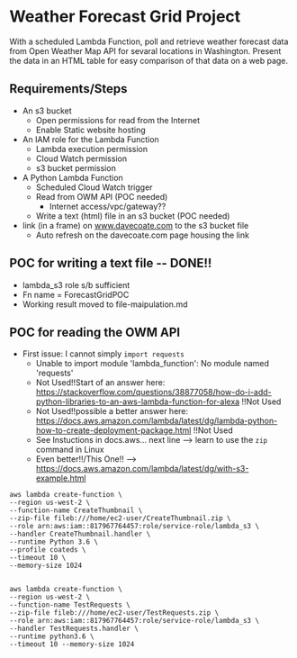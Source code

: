 # Weather Forecast Grid Project

With a scheduled Lambda Function, poll and retrieve weather forecast data from Open Weather Map API for sevaral locations in Washington. Present the data in an HTML table for easy comparison of that data on a web page.

## Requirements/Steps
* An s3 bucket
  * Open permissions for read from the Internet
  * Enable Static website hosting
* An IAM role for the Lambda Function
  * Lambda execution permission
  * Cloud Watch permission
  * s3 bucket permission
* A Python Lambda Function
  * Scheduled Cloud Watch trigger
  * Read from OWM API (POC needed)
    * Internet access/vpc/gateway??
  * Write a text (html) file in an s3 bucket (POC needed)
* link (in a frame) on www.davecoate.com to the s3 bucket file
  * Auto refresh on the davecoate.com page housing the link

## POC for writing a text file  --  DONE!!
* lambda_s3 role s/b sufficient
* Fn name = ForecastGridPOC
* Working result moved to file-maipulation.md

## POC for reading the OWM API
* First issue: I cannot simply `import requests`
  * Unable to import module 'lambda_function': No module named 'requests'
  * Not Used!!Start of an answer here:  https://stackoverflow.com/questions/38877058/how-do-i-add-python-libraries-to-an-aws-lambda-function-for-alexa !!Not Used
  * Not Used!!possible a better answer here:  https://docs.aws.amazon.com/lambda/latest/dg/lambda-python-how-to-create-deployment-package.html !!Not Used
  * See Instuctions in docs.aws...  next line  -->  learn to use the `zip` command in Linux
  * Even better!!/This One!!  -->  https://docs.aws.amazon.com/lambda/latest/dg/with-s3-example.html



```
aws lambda create-function \
--region us-west-2 \
--function-name CreateThumbnail \
--zip-file fileb:///home/ec2-user/CreateThumbnail.zip \
--role arn:aws:iam::817967764457:role/service-role/lambda_s3 \
--handler CreateThumbnail.handler \
--runtime Python 3.6 \
--profile coateds \
--timeout 10 \
--memory-size 1024


aws lambda create-function \
--region us-west-2 \
--function-name TestRequests \
--zip-file fileb:///home/ec2-user/TestRequests.zip \
--role arn:aws:iam::817967764457:role/service-role/lambda_s3 \
--handler TestRequests.handler \
--runtime python3.6 \
--timeout 10 --memory-size 1024


```